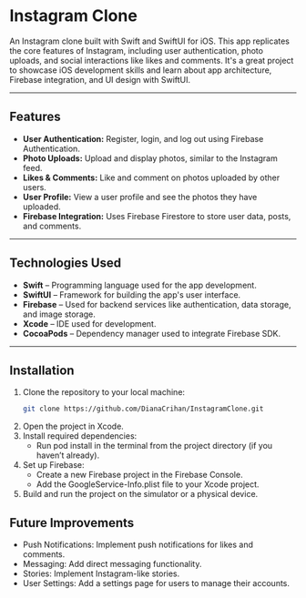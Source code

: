 # Instagram Clone

An Instagram clone built with Swift and SwiftUI for iOS. This app replicates the core features of Instagram, including user authentication, photo uploads, and social interactions like likes and comments. It's a great project to showcase iOS development skills and learn about app architecture, Firebase integration, and UI design with SwiftUI.

---

## Features

- **User Authentication:** Register, login, and log out using Firebase Authentication.
- **Photo Uploads:** Upload and display photos, similar to the Instagram feed.
- **Likes & Comments:** Like and comment on photos uploaded by other users.
- **User Profile:** View a user profile and see the photos they have uploaded.
- **Firebase Integration:** Uses Firebase Firestore to store user data, posts, and comments.

---

## Technologies Used

- **Swift** – Programming language used for the app development.
- **SwiftUI** – Framework for building the app's user interface.
- **Firebase** – Used for backend services like authentication, data storage, and image storage.
- **Xcode** – IDE used for development.
- **CocoaPods** – Dependency manager used to integrate Firebase SDK.

---

## Installation

1. Clone the repository to your local machine:
   ```bash
   git clone https://github.com/DianaCrihan/InstagramClone.git
   ```
2. Open the project in Xcode.
3. Install required dependencies:
    - Run pod install in the terminal from the project directory (if you haven’t already).
4. Set up Firebase:
    - Create a new Firebase project in the Firebase Console.
    - Add the GoogleService-Info.plist file to your Xcode project.
5. Build and run the project on the simulator or a physical device.
   
   
## Future Improvements
- Push Notifications: Implement push notifications for likes and comments.
- Messaging: Add direct messaging functionality.
- Stories: Implement Instagram-like stories.
- User Settings: Add a settings page for users to manage their accounts.
